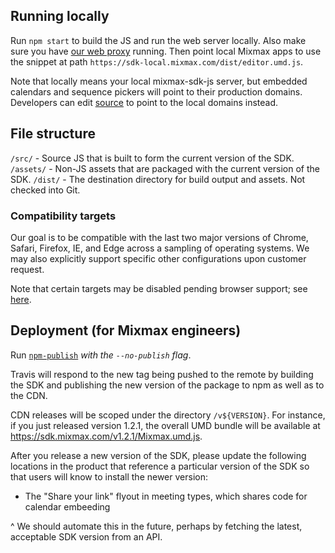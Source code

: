 ## Running locally

Run `npm start` to build the JS and run the web server locally. Also make sure you have
[our web proxy](https://github.com/mixmaxhq/mixmax-runner/) running. Then point local Mixmax apps to use
the snippet at path `https://sdk-local.mixmax.com/dist/editor.umd.js`.

Note that locally means your local mixmax-sdk-js server, but embedded calendars and sequence pickers
will point to their production domains.  Developers can edit
[source](https://github.com/mixmaxhq/mixmax-sdk-js/blob/master/src/utils/Environment.js) to point to
the local domains instead.

## File structure

`/src/` - Source JS that is built to form the current version of the SDK.
`/assets/` - Non-JS assets that are packaged with the current version of the SDK.
`/dist/` - The destination directory for build output and assets. Not checked into Git.


### Compatibility targets

Our goal is to be compatible with the last two major versions of Chrome, Safari, Firefox,
IE, and Edge across a sampling of operating systems. We may also explicitly support specific
other configurations upon customer request.

Note that certain targets may be disabled pending browser support; see [here](https://github.com/mixmaxhq/mixmax-sdk-js/projects/1).

## Deployment (for Mixmax engineers)

Run [`npm-publish`](https://github.com/mixmaxhq/mixmax-runner/blob/master/scripts/npm-publish)
_with the `--no-publish` flag_.

Travis will respond to the new tag being pushed to the remote by building the
SDK and publishing the new version of the package to npm as well as to the CDN.

CDN releases will be scoped under the directory `/v${VERSION}`. For instance,
if you just released version 1.2.1, the overall UMD bundle will be available at
https://sdk.mixmax.com/v1.2.1/Mixmax.umd.js.

After you release a new version of the SDK, please update the following locations in the product
that reference a particular version of the SDK so that users will know to install the newer
version:

* The "Share your link" flyout in meeting types, which shares code for calendar embeeding

^ We should automate this in the future, perhaps by fetching the latest, acceptable SDK version
from an API.

